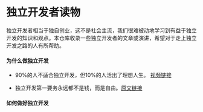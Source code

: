 # 独立开发者读物

独立开发者相当于独自创业，这不是社会主流，我们很难被动地学习到有益于独立开发的知识和观点。本仓库收录一些独立开发者的文章或演讲，希望对于走上独立开发之路的人有所帮助。

#### 为什么做独立开发

* 90%的人不适合独立开发，但10%的人活出了理想人生。 [视频链接](https://www.bilibili.com/video/BV1TS421R7w9)

* 独立开发第一要务永远都不是钱，而是自由。[原文链接](https://x.com/vikingmute/status/1687288711690797056)

#### 如何做好独立开发
